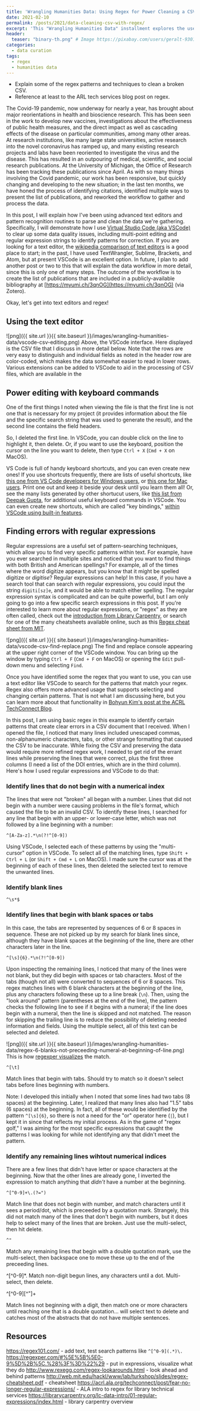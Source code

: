 ```yaml
---
title: 'Wrangling Humanities Data: Using Regex for Power Cleaning a CSV'
date: 2021-02-10
permalink: /posts/2021/data-cleaning-csv-with-regex/
excerpt: 'This "Wrangling Humanities Data" installment explores the use of regular expressions (an advanced pattern matching tool), in combination with some of the powerful editing features of VSCode (an free text editor), to clean plain text data.'
header:
  teaser: "binary-th.png" # Image https://pixabay.com/users/geralt-9301/ by Gerd Altmann on Pixabay
categories:
  - data curation
tags:
  - regex
  - humanities data
---
```


* Explain some of the regex patterns and techniques to clean a broken CSV. 
* Reference at least to the ARL tech services blog post on regex.

The Covid-19 pandemic, now underway for nearly a year, has brought about major reorientations in health and bioscience research. This has been seen in the work to develop new vaccines, investigations about the effectiveness of public health measures, and the direct impact as well as cascading effects of the disease on particular communities, among many other areas. At research institutions, like many large state universities, active research into the novel coronavirus has ramped up, and many existing research projects and labs have been reoriented to investigate the virus and the disease. This has resulted in an outpouring of medical, scientific, and social research publications. At the University of Michigan, the Office of Research has been tracking these publications since April. As with so many things involving the Covid pandemic, our work has been responsive, but quickly changing and developing to the new situation; in the last ten months, we have honed the process of identifying citations, identified multiple ways to present the list of publications, and reworked the workflow to gather and process the data. 

In this post, I will explain how I've been using advanced text editors and pattern recognition routines to parse and clean the data we're gathering. Specifically, I will demonstrate how I use [Virtual Studio Code (aka VSCode)](https://code.visualstudio.com/) to clear up some data quality issues, including multi-point editing and regular expression strings to identify patterns for correction. If you are looking for a text editor, the [wikipedia comparison of text editors](https://en.wikipedia.org/wiki/Comparison_of_text_editors) is a good place to start; in the past, I have used TextWrangler, Sublime, Brackets, and Atom, but at present VSCode is an excellent option. In future, I plan to add another post or two to this that will explain the data workflow in more detail, since this is only one of many steps. The outcome of the workflow is to create the list of publications that are included in a publicly-available bibliography at [https://myumi.ch/3qnOG](https://myumi.ch/3qnOG) (via Zotero).

Okay, let's get into text editors and regex!

## Using the text editor

![png]({{ site.url }}{{ site.baseurl }}/images/wrangling-humanities-data/vscode-csv-editing.png)
Above, the VSCode interface. Here displayed is the CSV file that I discuss in more detail below. Note that the rows are very easy to distinguish and individual fields as noted in the header row are color-coded, which makes the data somewhat easier to read in lower rows. Various extensions can be added to VSCode to aid in the processing of CSV files, which are available in the 

## Power editing with keyboard commands

One of the first things I noted when viewing the file is that the first line is not one that is necessary for my project (it provides information about the file and the specific search string that was used to generate the result), and the second line contains the field headers. 

So, I deleted the first line. In VSCode, you can double click on the line to highlight it, then delete. Or, if you want to use the keyboard, position the cursor on the line you want to delete, then type `Ctrl + X` (`Cmd + X` on MacOS). 

VS Code is full of handy keyboard shortcuts, and you can even create new ones! If you use shortcuts frequently, there are lists of useful shortcuts, like [this one from VS Code developers for Windows users](https://code.visualstudio.com/shortcuts/keyboard-shortcuts-windows.pdf), or [this one for Mac users](https://code.visualstudio.com/shortcuts/keyboard-shortcuts-macos.pdf). Print one out and keep it beside your desk until you learn them all! Or, see the many lists generated by other shortucut users, like [this list from Deepak Gupta](https://medium.com/better-programming/20-vs-code-shortcuts-for-fast-coding-cheatsheet-10b0e72fd5d), for additional useful keyboard commands in VSCode. You can even create new shortcuts, which are called "key bindings," [within VSCode using built-in features](https://code.visualstudio.com/docs/getstarted/keybindings).

## Finding errors with regular expressions

Regular expressions are a useful set of pattern-searching techniques, which allow you to find very specific patterns within text. For example, have you ever searched in multiple sites and noticed that you want to find things with both British and American spellings? For example, all of the times where the word digitize appears, but you know that it might be spelled digitize or _digitise_? Regular expressions can help! In this case, if you have a search tool that can search with regular expressions, you could input the string `digiti[sz]e`, and it would be able to match either spelling. The regular expression syntax is complicated and can be quite powerful, but I am only going to go into a few specific search expressions in this post. If you're interested to learn more about regular expressions, or "regex" as they are often called, check out the [introduction from Library Carpentry](https://librarycarpentry.org/lc-data-intro/01-regular-expressions/index.html), or search for one of the many cheatsheets available online, such as this [Regex cheat sheet from MIT](http://web.mit.edu/hackl/www/lab/turkshop/slides/regex-cheatsheet.pdf).

![png]({{ site.url }}{{ site.baseurl }}/images/wrangling-humanities-data/vscode-csv-find-replace.png)
The find and replace console appearing at the upper right corner of the VSCode window. You can bring up the window by typing `Ctrl + F` (`Cmd + F` on MacOS) or opening the `Edit` pull-down menu and selecting `Find`.

Once you have identified some the regex that you want to use, you can use a text editor like VSCode to search for the patterns that match your regex. Regex also offers more advanced usage that supports selecting and changing certain patterns. That is not what I am discussing here, but you can learn more about that functionality in [Bohyun Kim's post at the ACRL TechConnect Blog](https://acrl.ala.org/techconnect/post/fear-no-longer-regular-expressions/). 

In this post, I am using basic regex in this example to identify certain patterns that create clear errors in a CSV document that I received. When I opened the file, I noticed that many lines included unescaped commas, non-alphanumeric characters, tabs, or other strange formatting that caused the CSV to be inaccurate. While fixing the CSV and preserving the data would require more refined regex work, I needed to get rid of the errant lines while preserving the lines that were correct, plus the first three columns (I need a list of the DOI entries, which are in the third column). Here's how I used regular expressions and VSCode to do that:

### Identify lines that do not begin with a numerical index

The lines that were not "broken" all began with a number. Lines that did not begin with a number were causing problems in the file's format, which caused the file to be an invalid CSV. To identify these lines, I searched for any line that begin with an upper- or lower-case letter, which was not followed by a line beginning with a number:

```regex
^[A-Za-z].*\n(?!^[0-9])
```

Using VSCode, I selected each of these patterns by using the "multi-cursor" option in VSCode. To select all of the matching lines, type `Shift + Ctrl + L` (or `Shift + Cmd + L` on MacOS). I made sure the cursor was at the beginning of each of these lines, then deleted the selected text to remove the unwanted lines. 

### Identify blank lines

```regex
^\s*$
```

### Identify lines that begin with blank spaces or tabs

In this case, the tabs are represented by sequences of 6 or 8 spaces in sequence. These are not picked up by my search for blank lines since, although they have blank spaces at the beginning of the line, there are other characters later in the line. 

```regex
^[\s]{6}.*\n(?!^[0-9])
```

Upon inspecting the remaining lines, I noticed that many of the lines were not blank, but they did begin with spaces or tab characters. Most of the tabs (though not all) were converted to sequences of 6 or 8 spaces. This regex matches lines with 6 blank characters at the beginning of the line, plus any characters following these up to a line break (`\n`). Then, using the "look around" pattern (parentheses at the end of the line), the pattern checks the following line to see if it begins with a numeral; if the line does begin with a numeral, then the line is skipped and not matched. The reason for skipping the trailing line is to reduce the possibility of deleting needed information and fields. Using the multiple select, all of this text can be selected and deleted.

![png]({{ site.url }}{{ site.baseurl }}/images/wrangling-humanities-data/regex-6-blanks-not-preceeding-numeral-at-beginning-of-line.png) 
This is how [regexper visualizes](https://regexper.com/#%5E%5B%5Cs%5D%7B6%7D.*%5Cn%28%3F!%5E%5B0-9%5D%29) the match.

```regex
^[\t]
```

Match lines that begin with tabs. Should try to match so it doesn't select tabs before lines beginning with numbers.

Note: I developed this initially when I noted that some lines had two tabs (8 spaces) at the beginning. Later, I realized that many lines also had "1.5" tabs (6 spaces) at the beginning. In fact, all of these would be identified by the pattern `^[\s]{6}`, so there is not a need for the "or" operator here (`|`), but I kept it in since that reflects my initial process. As in the game of "regex golf," I was aiming for the most specific expressions that caught the patterns I was looking for while not identifying any that didn't meet the pattern. 

### Identify any remaining lines wihtout numerical indices

There are a few lines that didn't have letter or space characters at the beginning. Now that the other lines are already gone, I inverted the expression to match anything that _didn't_ have a number at the beginning.

```regex
^[^0-9]+\.(?=")  
```

Match line that does not begin with number, and match characters until it sees a period/dot, which is preceeded by a quotation mark. Strangely, this did not match many of the lines that don't begin with numbers, but it does help to select many of the lines that are broken. Just use the multi-select, then hit delete.

```regex
^"
```

Match any remaining lines that begin with a double quotation mark, use the multi-select, then backspace one to move these up to the end of the preceeding lines.

^[^0-9]*\.
Match non-digit begun lines, any characters until a dot. Multi-select, then delete.

^[^0-9][^"]+

Match lines not beginning with a digit, then match one or more characters until reaching one that is a double quotation... will select text to delete and catches most of the abstracts that do not have multiple sentences. 


## Resources

https://regex101.com/ - add text, test search patterns like `^[^0-9](.*)\.`
https://regexper.com/#%5E%5B%5E0-9%5D%2B%5C.%28%3F%3D%22%29 - put in expressions, visualize what they do
http://www.rexegg.com/regex-lookarounds.html - look ahead and behind patterns
http://web.mit.edu/hackl/www/lab/turkshop/slides/regex-cheatsheet.pdf - cheatsheet
https://acrl.ala.org/techconnect/post/fear-no-longer-regular-expressions/ - ALA intro to regex for library technical services
https://librarycarpentry.org/lc-data-intro/01-regular-expressions/index.html - library carpentry overview
